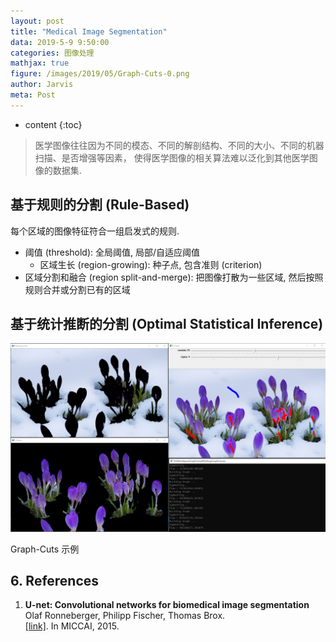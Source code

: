 ```yaml
---
layout: post
title: "Medical Image Segmentation"
data: 2019-5-9 9:50:00
categories: 图像处理
mathjax: true
figure: /images/2019/05/Graph-Cuts-0.png
author: Jarvis
meta: Post
---
```


* content
{:toc}

> 医学图像往往因为不同的模态、不同的解剖结构、不同的大小、不同的机器扫描、是否增强等因素， 使得医学图像的相关算法难以泛化到其他医学图像的数据集. 

## 基于规则的分割 (Rule-Based)

每个区域的图像特征符合一组启发式的规则.

* 阈值 (threshold): 全局阈值, 局部/自适应阈值
  * 区域生长 (region-growing): 种子点, 包含准则 (criterion)
* 区域分割和融合 (region split-and-merge): 把图像打散为一些区域, 然后按照规则合并或分割已有的区域

## 基于统计推断的分割 (Optimal Statistical Inference)


<div class="polaroid">
    <img class="cool-img" src="/images/2019/05/Graph-Cuts-2.png" Graph-Cuts/>
    <div class="container">
        <p>Graph-Cuts 示例</p>
    </div>
</div>

## 6. References

1. **U-net: Convolutional networks for biomedical image segmentation**<br />
   Olaf Ronneberger, Philipp Fischer, Thomas Brox. <br />
   [[link]](https://link.springer.com/chapter/10.1007/978-3-319-24574-4_28). In MICCAI, 2015.

